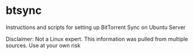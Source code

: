# btsync
Instructions and scripts for setting up BitTorrent Sync on Ubuntu Server

Disclaimer: Not a Linux expert. This information was pulled from multiple sources. Use at your own risk
